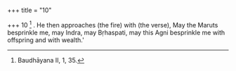 +++
title = "10"

+++
10 [^5] . He then approaches (the fire) with (the verse), May the Maruts besprinkle me, may Indra, may Bṛhaspati, may this Agni besprinkle me with offspring and with wealth.'


[^5]:  Baudhāyana II, 1, 35.

